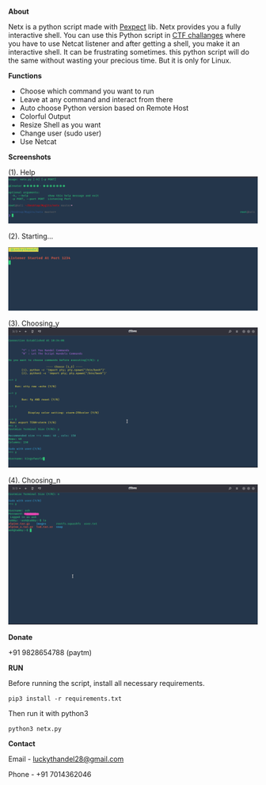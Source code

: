 **About**

Netx is a python script made with [Pexpect](https://pexpect.readthedocs.io/) lib.  Netx provides you a fully interactive shell. You can use this Python script in [CTF challanges](https://hackthebox.eu) where you have to use Netcat listener and after getting a shell, you make it an interactive shell. It can be frustrating sometimes. this python script will do the same without wasting your precious time. But it is only for Linux.

**Functions**
 * Choose which command you want to run 
 * Leave at any command and interact from there
 * Auto choose Python version based on Remote Host
 * Colorful Output
 * Resize Shell as you want
 * Change user (sudo user)
 * Use Netcat 
 
  **Screenshots**
   
(1). Help
![img1](https://github.com/luckythandel/netx/blob/master/Screenshots/help.png)

(2). Starting...
   
 ![img2](https://github.com/luckythandel/netx/blob/master/Screenshots/starting.png)

(3). Choosing_y
![img3](https://github.com/luckythandel/netx/blob/master/Screenshots/choosing_y.png)

(4). Choosing_n
![img4](https://github.com/luckythandel/netx/blob/master/Screenshots/choosing_n.png)


**Donate**

+91 9828654788 (paytm)

**RUN**

Before running the script, install all necessary requirements.

    pip3 install -r requirements.txt
Then run it with python3

    python3 netx.py

**Contact**

Email - luckythandel28@gmail.com

Phone - +91 7014362046

